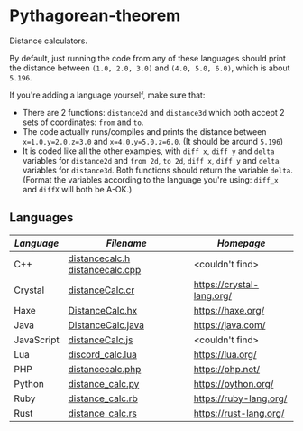 # Pythagorean-theorem
Distance calculators.

By default, just running the code from any of these languages should print the distance between `(1.0, 2.0, 3.0)` and `(4.0, 5.0, 6.0)`, which is about `5.196`.

If you're adding a language yourself, make sure that:
* There are 2 functions: `distance2d` and `distance3d` which both accept 2 sets of coordinates: `from` and `to`.
* The code actually runs/compiles and prints the distance between `x=1.0,y=2.0,z=3.0` and `x=4.0,y=5.0,z=6.0`. (It should be around `5.196`)
* It is coded like all the other examples, with `diff x`, `diff y` and `delta` variables for `distance2d` and `from 2d`, `to 2d`, `diff x`, `diff y` and `delta` variables for `distance3d`. Both functions should return the variable `delta`. (Format the variables according to the language you're using: `diff_x` and `diffX` will both be A-OK.)

## Languages

| *Language* | *Filename* | *Homepage* |
|----------|----------|----------|
| C++ | [distancecalc.h](distancecalc.h) [distancecalc.cpp](distancecalc.cpp) | <couldn't find> |
| Crystal | [distanceCalc.cr](distanceCalc.cr) | https://crystal-lang.org/ |
| Haxe | [DistanceCalc.hx](DistanceCalc.hx) | https://haxe.org/ |
| Java | [DistanceCalc.java](DistanceCalc.java) | https://java.com/ |
| JavaScript | [distanceCalc.js](distanceCalc.js) | <couldn't find> |
| Lua | [discord_calc.lua](distance_calc.lua) | https://lua.org/ |
| PHP | [distancecalc.php](distancecalc.php) | https://php.net/ |
| Python | [distance_calc.py](distance_calc.py) | https://python.org/ |
| Ruby | [distance_calc.rb](distance_calc.rb) | https://ruby-lang.org/ |
| Rust | [distance_calc.rs](distance_calc.rs) | https://rust-lang.org/ |
